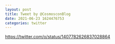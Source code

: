 ```yaml
--- 
layout: post 
title: Tweet by @CosmosconBlog 
date: 2021-06-23 1624476753 
categories: twitter 
--- 
```

https://twitter.com/o/status/1407782626837028864